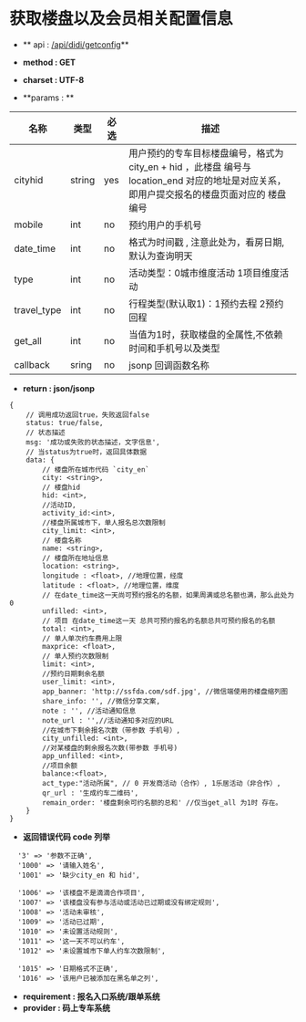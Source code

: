 
# 获取楼盘以及会员相关配置信息

* ** api : [/api/didi/getconfig](/api/didi/getconfig)** 

* **method : GET**

* **charset : UTF-8**

* **params : **

| 名称|类型| 必选 | 描述|
| -- | -- | -- | -- |
| cityhid  | string | yes | 用户预约的专车目标楼盘编号，格式为 city_en + hid ，此楼盘 编号与 location_end 对应的地址是对应关系，即用户提交报名的楼盘页面对应的 楼盘编号 |
|mobile|int|no|预约用户的手机号 |
|date_time|int|no|格式为时间戳 , 注意此处为，看房日期, 默认为查询明天|
| type | int | no | 活动类型：0城市维度活动 1项目维度活动|
| travel_type | int | no | 行程类型(默认取1)：1预约去程 2预约回程|
|get_all|int|no|当值为1时，获取楼盘的全属性,不依赖时间和手机号以及类型|
| callback | sring | no | jsonp 回调函数名称 |

* **return : json/jsonp**

```
{
    // 调⽤成功返回true，失败返回false
    status: true/false,
    // 状态描述
    msg: '成功或失败的状态描述，⽂字信息',
    // 当status为true时，返回具体数据
    data: {
        // 楼盘所在城市代码 `city_en`
        city: <string>,
        // 楼盘hid
        hid: <int>,
        //活动ID,
        activity_id:<int>,
        //楼盘所属城市下，单人报名总次数限制
        city_limit: <int>,
        // 楼盘名称
        name: <string>,
        // 楼盘所在地址信息
        location: <string>,
        longitude : <float>, //地理位置，经度
        latitude : <float>, //地理位置，维度
        // 在date_time这一天尚可预约报名的名额，如果周满或总名额也满，那么此处为0
        unfilled: <int>,
        // 项目 在date_time这一天 总共可预约报名的名额总共可预约报名的名额
        total: <int>,
        // 单⼈单次约车费⽤上限
        maxprice: <float>,
        // 单⼈预约次数限制
        limit: <int>,
        //预约日期剩余名额
        user_limit: <int>,
        app_banner: 'http://ssfda.com/sdf.jpg', //微信端使用的楼盘缩列图
        share_info: '', //微信分享文案,
        note : '', //活动通知信息
        note_url : '',//活动通知多对应的URL
        //在城市下剩余报名次数（带参数 手机号）,
        city_unfilled: <int>,
        //对某楼盘的剩余报名次数(带参数 手机号)
        app_unfilled: <int>,
        //项目余额
        balance:<float>,
        act_type:"活动所属", // 0 开发商活动（合作）, 1乐居活动（非合作）,
        qr_url : '生成约车二维码',
        remain_order: '楼盘剩余可约名额的总和' //仅当get_all 为1时 存在。
    }
}

```
* **返回错误代码 code 列举**

```
  '3' => '参数不正确',
  '1000' => '请输入姓名',
  '1001' => '缺少city_en 和 hid',

  '1006' => '该楼盘不是滴滴合作项目',
  '1007' => '该楼盘没有参与活动或活动已过期或没有绑定规则',
  '1008' => '活动未审核',
  '1009' => '活动已过期',
  '1010' => '未设置活动规则',
  '1011' => '这一天不可以约车',
  '1012' => '未设置城市下单人约车次数限制',

  '1015' => '日期格式不正确',
  '1016' => '该用户已被添加在黑名单之列',

```


* **requirement : 报名入口系统/跟单系统**
* **provider : 码上专车系统**
